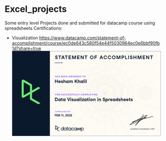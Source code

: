 # Excel_projects
Some entry level Projects done and submitted for datacamp course using spreadsheets
Certifications:

* Visualization
https://www.datacamp.com/statement-of-accomplishment/course/ec0de643c580f54e44f5030964ec0e6bbf90fb1d?share=true
![alt text](https://github.com/HeshamK75/Excel_projects/blob/main/Cer.png?raw=true)
